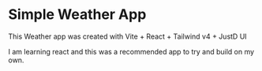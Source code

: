 # Simple Weather App

This Weather app was created with Vite + React + Tailwind v4 + JustD UI

I am learning react and this was a recommended app to try and build on my own.
